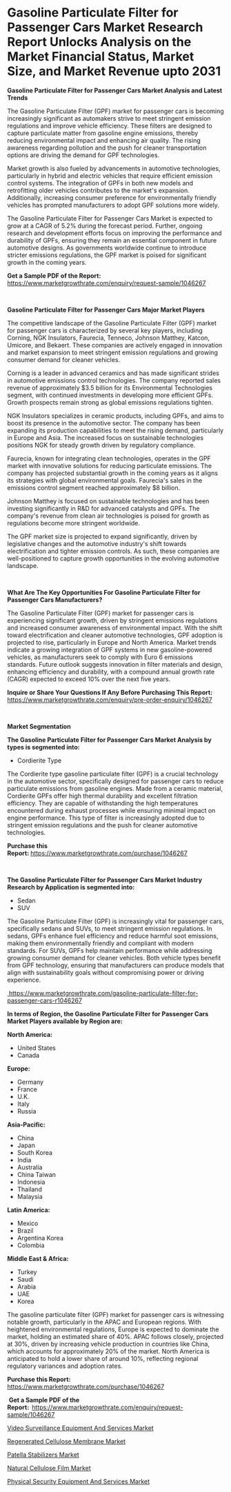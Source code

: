 <p><h1>Gasoline Particulate Filter for Passenger Cars Market Research Report Unlocks Analysis on the Market Financial Status, Market Size, and Market Revenue upto 2031</h1></p><p><strong>Gasoline Particulate Filter for Passenger Cars Market Analysis and Latest Trends</strong></p>
<p><p>The Gasoline Particulate Filter (GPF) market for passenger cars is becoming increasingly significant as automakers strive to meet stringent emission regulations and improve vehicle efficiency. These filters are designed to capture particulate matter from gasoline engine emissions, thereby reducing environmental impact and enhancing air quality. The rising awareness regarding pollution and the push for cleaner transportation options are driving the demand for GPF technologies.</p><p>Market growth is also fueled by advancements in automotive technologies, particularly in hybrid and electric vehicles that require efficient emission control systems. The integration of GPFs in both new models and retrofitting older vehicles contributes to the market's expansion. Additionally, increasing consumer preference for environmentally friendly vehicles has prompted manufacturers to adopt GPF solutions more widely.</p><p>The Gasoline Particulate Filter for Passenger Cars Market is expected to grow at a CAGR of 5.2% during the forecast period. Further, ongoing research and development efforts focus on improving the performance and durability of GPFs, ensuring they remain an essential component in future automotive designs. As governments worldwide continue to introduce stricter emissions regulations, the GPF market is poised for significant growth in the coming years.</p></p>
<p><strong>Get a Sample PDF of the Report:&nbsp;</strong> <a href="https://www.marketgrowthrate.com/enquiry/request-sample/1046267">https://www.marketgrowthrate.com/enquiry/request-sample/1046267</a></p>
<p>&nbsp;</p>
<p><strong>Gasoline Particulate Filter for Passenger Cars Major Market Players</strong></p>
<p><p>The competitive landscape of the Gasoline Particulate Filter (GPF) market for passenger cars is characterized by several key players, including Corning, NGK Insulators, Faurecia, Tenneco, Johnson Matthey, Katcon, Umicore, and Bekaert. These companies are actively engaged in innovation and market expansion to meet stringent emission regulations and growing consumer demand for cleaner vehicles.</p><p>Corning is a leader in advanced ceramics and has made significant strides in automotive emissions control technologies. The company reported sales revenue of approximately $3.5 billion for its Environmental Technologies segment, with continued investments in developing more efficient GPFs. Growth prospects remain strong as global emissions regulations tighten.</p><p>NGK Insulators specializes in ceramic products, including GPFs, and aims to boost its presence in the automotive sector. The company has been expanding its production capabilities to meet the rising demand, particularly in Europe and Asia. The increased focus on sustainable technologies positions NGK for steady growth driven by regulatory compliance.</p><p>Faurecia, known for integrating clean technologies, operates in the GPF market with innovative solutions for reducing particulate emissions. The company has projected substantial growth in the coming years as it aligns its strategies with global environmental goals. Faurecia's sales in the emissions control segment reached approximately $8 billion.</p><p>Johnson Matthey is focused on sustainable technologies and has been investing significantly in R&D for advanced catalysts and GPFs. The company's revenue from clean air technologies is poised for growth as regulations become more stringent worldwide.</p><p>The GPF market size is projected to expand significantly, driven by legislative changes and the automotive industry's shift towards electrification and tighter emission controls. As such, these companies are well-positioned to capture growth opportunities in the evolving automotive landscape.</p></p>
<p>&nbsp;</p>
<p><strong>What Are The Key Opportunities For Gasoline Particulate Filter for Passenger Cars Manufacturers?</strong></p>
<p><p>The Gasoline Particulate Filter (GPF) market for passenger cars is experiencing significant growth, driven by stringent emissions regulations and increased consumer awareness of environmental impact. With the shift toward electrification and cleaner automotive technologies, GPF adoption is projected to rise, particularly in Europe and North America. Market trends indicate a growing integration of GPF systems in new gasoline-powered vehicles, as manufacturers seek to comply with Euro 6 emissions standards. Future outlook suggests innovation in filter materials and design, enhancing efficiency and durability, with a compound annual growth rate (CAGR) expected to exceed 10% over the next five years.</p></p>
<p><strong>Inquire or Share Your Questions If Any Before Purchasing This Report:</strong> <a href="https://www.marketgrowthrate.com/enquiry/pre-order-enquiry/1046267">https://www.marketgrowthrate.com/enquiry/pre-order-enquiry/1046267</a></p>
<p>&nbsp;</p>
<p><strong>Market Segmentation</strong></p>
<p><strong>The Gasoline Particulate Filter for Passenger Cars Market Analysis by types is segmented into:</strong></p>
<p><ul><li>Cordierite Type</li></ul></p>
<p><p>The Cordierite type gasoline particulate filter (GPF) is a crucial technology in the automotive sector, specifically designed for passenger cars to reduce particulate emissions from gasoline engines. Made from a ceramic material, Cordierite GPFs offer high thermal durability and excellent filtration efficiency. They are capable of withstanding the high temperatures encountered during exhaust processes while ensuring minimal impact on engine performance. This type of filter is increasingly adopted due to stringent emission regulations and the push for cleaner automotive technologies.</p></p>
<p><strong>Purchase this Report:&nbsp;</strong><a href="https://www.marketgrowthrate.com/purchase/1046267">https://www.marketgrowthrate.com/purchase/1046267</a></p>
<p>&nbsp;</p>
<p><strong>The Gasoline Particulate Filter for Passenger Cars Market Industry Research by Application is segmented into:</strong></p>
<p><ul><li>Sedan</li><li>SUV</li></ul></p>
<p><p>The Gasoline Particulate Filter (GPF) is increasingly vital for passenger cars, specifically sedans and SUVs, to meet stringent emission regulations. In sedans, GPFs enhance fuel efficiency and reduce harmful soot emissions, making them environmentally friendly and compliant with modern standards. For SUVs, GPFs help maintain performance while addressing growing consumer demand for cleaner vehicles. Both vehicle types benefit from GPF technology, ensuring that manufacturers can produce models that align with sustainability goals without compromising power or driving experience.</p></p>
<p><a href="https://www.marketgrowthrate.com/gasoline-particulate-filter-for-passenger-cars-r1046267">&nbsp;https://www.marketgrowthrate.com/gasoline-particulate-filter-for-passenger-cars-r1046267</a></p>
<p><strong>In terms of Region, the Gasoline Particulate Filter for Passenger Cars Market Players available by Region are:</strong></p>
<p>
    <p> <strong> North America: </strong>
        <ul>
            <li>United States</li>
            <li>Canada</li>
        </ul>
        </p> 
    <p> <strong> Europe: </strong>
        <ul>
            <li>Germany</li>
            <li>France</li>
            <li>U.K.</li>
            <li>Italy</li>
            <li>Russia</li>
        </ul>
        </p> 
    <p> <strong> Asia-Pacific: </strong>
        <ul>
            <li>China</li>
            <li>Japan</li>
            <li>South Korea</li>
            <li>India</li>
            <li>Australia</li>
            <li>China Taiwan</li>
            <li>Indonesia</li>
            <li>Thailand</li>
            <li>Malaysia</li>
        </ul>
        </p> 
    <p> <strong> Latin America: </strong>
        <ul>
            <li>Mexico</li>
            <li>Brazil</li>
            <li>Argentina Korea</li>
            <li>Colombia</li>
        </ul>
        </p> 
    <p> <strong> Middle East & Africa: </strong>
        <ul>
            <li>Turkey</li>
            <li>Saudi</li>
            <li>Arabia</li>
            <li>UAE</li>
            <li>Korea</li>
        </ul>
    </p>
    </p>
<p><p>The gasoline particulate filter (GPF) market for passenger cars is witnessing notable growth, particularly in the APAC and European regions. With heightened environmental regulations, Europe is expected to dominate the market, holding an estimated share of 40%. APAC follows closely, projected at 30%, driven by increasing vehicle production in countries like China, which accounts for approximately 20% of the market. North America is anticipated to hold a lower share of around 10%, reflecting regional regulatory variances and adoption rates.</p></p>
<p><strong>Purchase this Report: </strong><a href="https://www.marketgrowthrate.com/purchase/1046267">https://www.marketgrowthrate.com/purchase/1046267</a></p>
<p>&nbsp;<strong>Get a Sample PDF of the Report:&nbsp;&nbsp;</strong><a href="https://www.marketgrowthrate.com/enquiry/request-sample/1046267">https://www.marketgrowthrate.com/enquiry/request-sample/1046267</a></p>
<p><strong></strong></p>
<p><p><a href="https://medium.com/@nazminrahman651/video-surveillance-equipment-and-services-market-size-share-trends-analysis-report-by-product-bb97133e222d?postPublishedType=repub">Video Surveillance Equipment And Services Market</a></p><p><a href="https://issuu.com/reportprime-2/docs/regenerated-cellulose-membrane-mark_5ac7375dcba433">Regenerated Cellulose Membrane Market</a></p><p><a href="https://www.linkedin.com/pulse/what-innovations-market-trends-shaping-patella-stabilizers-aca4c">Patella Stabilizers Market</a></p><p><a href="https://issuu.com/reportprime-2/docs/natural-cellulose-film-market-size-_9a6cefc0e95bd6">Natural Cellulose Film Market</a></p><p><a href="https://medium.com/@nazminrahman651/global-physical-security-equipment-and-services-market-size-is-expected-to-experience-a-cagr-of-13-6-fb5399f832f0?postPublishedType=repub">Physical Security Equipment And Services Market</a></p></p>